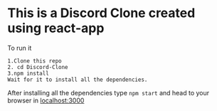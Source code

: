 # This is a Discord Clone created using react-app
To run it
```
1.Clone this repo
2. cd Discord-Clone
3.npm install
Wait for it to install all the dependencies.
```
After installing all the dependencies type `npm start` and head to your browser in [localhost:3000](http://127.0.0.1:3000)
